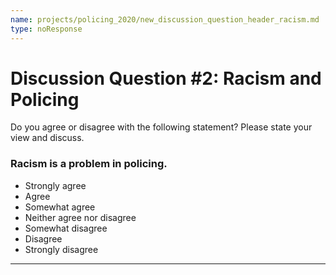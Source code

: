 ```yaml
---
name: projects/policing_2020/new_discussion_question_header_racism.md
type: noResponse
---
```


# Discussion Question #2: Racism and Policing

Do you agree or disagree with the following statement? Please state your view and discuss.

### Racism is a problem in policing.

- Strongly agree
- Agree
- Somewhat agree
- Neither agree nor disagree
- Somewhat disagree
- Disagree
- Strongly disagree

---
